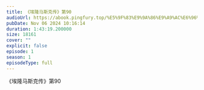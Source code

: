 ```yaml
---
title: 《埃隆马斯克传》第90
audioUrl: https://abook.pingfury.top/%E5%9F%83%E9%9A%86%E9%A9%AC%E6%96%AF%E5%85%8B%E4%BC%A0-10-%E7%AC%AC90-95%E8%8A%82-spximi7m.mp3
pubDate: Nov 06 2024 10:16:14
duration: 1:43:19.200000
size: 18161
cover: ""
explicit: false
episode: 1
season: 1
episodeType: full
---
```

《埃隆马斯克传》第90